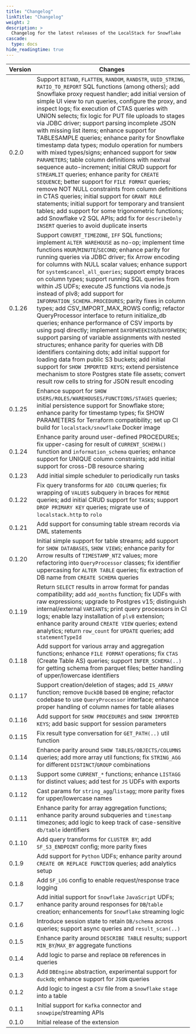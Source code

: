 ```yaml
---
title: "Changelog"
linkTitle: "Changelog"
weight: 2
description: >
  Changelog for the latest releases of the LocalStack for Snowflake
cascade:
  type: docs
hide_readingtime: true
---
```


| Version   | Changes                                                                                                              |
|-----------|-----------------------------------------------------------------------------------------------------------------------|
| 0.2.0    | Support `BITAND`, `FLATTEN`, `RANDOM`, `RANDSTR`, `UUID_STRING`, `RATIO_TO_REPORT` SQL functions (among others); add Snowflake proxy request handler; add initial version of simple UI view to run queries, configure the proxy, and inspect logs; fix execution of CTAS queries with UNION selects; fix logic for PUT file uploads to stages via JDBC driver; support parsing incomplete JSON with missing list items; enhance support for TABLESAMPLE queries; enhance parity for Snowflake timestamp data types; modulo operation for numbers with mixed types/signs; enhanced support for `SHOW PARAMETERS`; table column definitions with nextval sequence auto-increment; initial CRUD support for `STREAMLIT` queries; enhance parity for `CREATE SEQUENCE`; better support for `FILE FORMAT` queries; remove NOT NULL constraints from column definitions in CTAS queries; initial support for `GRANT ROLE` statements; initial support for temporary and transient tables; add support for some trigonometric functions; add Snowflake v2 SQL APIs; add fix for `describeOnly` `INSERT` queries to avoid duplicate inserts |
| 0.1.26    | Support `CONVERT_TIMEZONE`, `IFF` SQL functions; implement `ALTER WAREHOUSE` as no-op; implement time functions `HOUR`/`MINUTE`/`SECOND`; enhance parity for running queries via JDBC driver; fix Arrow encoding for columns with NULL scalar values; enhance support for `system$cancel_all_queries`; support empty braces on column types; support running SQL queries from within JS UDFs; execute JS functions via node.js instead of plv8; add support for `INFORMATION_SCHEMA.PROCEDURES`; parity fixes in column types; add CSV_IMPORT_MAX_ROWS config; refactor QueryProcessor interface to return initialize_db queries; enhance performance of CSV imports by using psql directly; implement `DAYOFWEEKISO`/`DAYOFWEEK`; support parsing of variable assignments with nested structures; enhance parity for queries with DB identifiers containing dots; add initial support for loading data from public S3 buckets; add initial support for `SHOW IMPORTED KEYS`; extend persistence mechanism to store Postgres state file assets; convert result row cells to string for JSON result encoding |
| 0.1.25    | Enhance support for `SHOW USERS/ROLES/WAREHOUSES/FUNCTIONS/STAGES` queries; initial persistence support for Snowflake store; enhance parity for timestamp types; fix SHOW PARAMETERS for Terraform compatibility; set up CI build for `localstack/snowflake` Docker image |
| 0.1.24    | Enhance parity around user-defined PROCEDUREs; fix upper-casing for result of `CURRENT_SCHEMA()` function and `information_schema` queries; enhance support for UNIQUE column constraints; add initial support for cross-DB resource sharing |
| 0.1.23    | Add initial simple scheduler to periodically run tasks                                                              |
| 0.1.22    | Fix query transforms for `ADD COLUMN` queries; fix wrapping of `VALUES` subquery in braces for `MERGE` queries; add initial CRUD support for `TASK`s; support `DROP PRIMARY KEY` queries; migrate use of `localstack.http` to `rolo` |
| 0.1.21    | Add support for consuming table stream records via DML statements                                                      |
| 0.1.20    | Initial simple support for table streams; add support for `SHOW DATABASES`, `SHOW VIEWS`; enhance parity for Arrow results of `TIMESTAMP_NTZ` values; more refactoring into `QueryProcessor` classes; fix identifier uppercasing for `ALTER TABLE` queries; fix extraction of DB name from `CREATE SCHEMA` queries |
| 0.1.19    | Return `SELECT` results in arrow format for pandas compatibility; add `add_months` function; fix UDFs with raw expressions; upgrade to Postgres v15; distinguish internal/external `VARIANT`s; print query processors in CI logs; enable lazy installation of `plv8` extension; enhance parity around `CREATE VIEW` queries; extend analytics; return `row_count` for `UPDATE` queries; add `statementTypeId` |
| 0.1.18    | Add support for various array and aggregation functions; enhance `FILE FORMAT` operations; fix `CTAS` (Create Table AS) queries; support `INFER_SCHEMA(..)` for getting schema from parquet files; better handling of upper/lowercase identifiers |
| 0.1.17    | Support creation/deletion of stages; add `IS_ARRAY` function; remove `DuckDB` based `DB` engine; refactor codebase to use `QueryProcessor` interface; enhance proper handling of column names for table aliases |
| 0.1.16    | Add support for `SHOW PROCEDURES` and `SHOW IMPORTED KEYS`; add basic support for session parameters                      |
| 0.1.15    | Fix result type conversation for `GET_PATH(..)` util function                                                          |
| 0.1.14    | Enhance parity around `SHOW TABLES/OBJECTS/COLUMNS` queries; add more array util functions; fix `STRING_AGG` for different `DISTINCT`/`GROUP` combinations |
| 0.1.13    | Support some `CURRENT_*` functions; enhance `LISTAGG` for distinct values; add test for `JS` UDFs with exports            |
| 0.1.12    | Cast params for `string_agg`/`listagg`; more parity fixes for upper/lowercase names                                   |
| 0.1.11    | Enhance parity for array aggregation functions; enhance parity around subqueries and `timestamp` timezones; add logic to keep track of case-sensitive `db/table` identifiers |
| 0.1.10    | Add query transforms for `CLUSTER BY`; add `SF_S3_ENDPOINT` config; more parity fixes                                |
| 0.1.9     | Add support for `Python` UDFs; enhance parity around `CREATE OR REPLACE FUNCTION` queries; add analytics setup           |
| 0.1.8     | Add `SF_LOG` config to enable request/response trace logging                                                            |
| 0.1.7     | Add initial support for `Snowflake` `JavaScript` UDFs; enhance parity around responses for `DB`/`table` creation; enhancements for `Snowflake` streaming logic |
| 0.1.6     | Introduce session state to retain `DB/schema` across queries; support async queries and `result_scan(..)`              |
| 0.1.5     | Enhance parity around `DESCRIBE TABLE` results; support `MIN_BY`/`MAX_BY` aggregate functions                         |
| 0.1.4     | Add logic to parse and replace `DB` references in queries                                                                |
| 0.1.3     | Add `DBEngine` abstraction, experimental support for `duckdb`; enhance support for `JSON` queries                      |
| 0.1.2     | Add logic to ingest a `CSV` file from a `Snowflake` `stage` into a table                                               |
| 0.1.1     | Initial support for `Kafka` connector and `snowpipe`/streaming APIs                                                    |
| 0.1.0     | Initial release of the extension                                                                                      |
